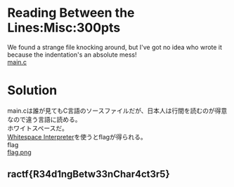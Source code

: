 # Reading Between the Lines:Misc:300pts
We found a strange file knocking around, but I've got no idea who wrote it because the indentation's an absolute mess!  
[main.c](main.c)  

# Solution
main.cは誰が見てもC言語のソースファイルだが、日本人は行間を読むのが得意なので違う言語に読める。  
ホワイトスペースだ。  
[Whitespace Interpreter](https://naokikp.github.io/wsi/whitespace.html)を使うとflagが得られる。  
flag  
[flag.png](flag.png)  

## ractf{R34d1ngBetw33nChar4ct3r5}